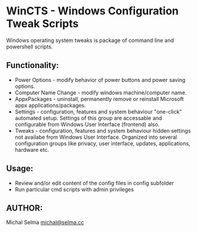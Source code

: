 # WinCTS - Windows Configuration Tweak Scripts

Windows operating system tweaks is package of command line and powershell scripts.

## Functionality:
- Power Options - modify behavior of power buttons and power saving options.
- Computer Name Change - modify windows machine/computer name.
- AppxPackages - uninstall, permanently remove or reinstall Microsoft appx applications/packages.
- Settings - configuration, features and system behaviour "one-click" automated setup. Settings of this group are accessable and configurable from Windows User Interface (frontend) also. 
- Tweaks - configuration, features and system behaviour hidden settings not availabe from Windows User Interface. Organized into several configuration groups like privacy, user interface, updates, applications, hardware etc.

## Usage:
- Review and/or edit content of the config files in config subfolder
- Run particular cmd scripts with admin privileges

## AUTHOR:
Michal Selma <michal@selma.cc>
